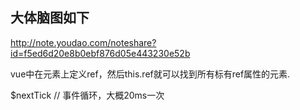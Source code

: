 ## 大体脑图如下
http://note.youdao.com/noteshare?id=f5ed6d20e8b0ebf876d05e443230e52b

vue中在元素上定义ref，然后this.ref就可以找到所有标有ref属性的元素.

$nextTick
      // 事件循环，大概20ms一次
